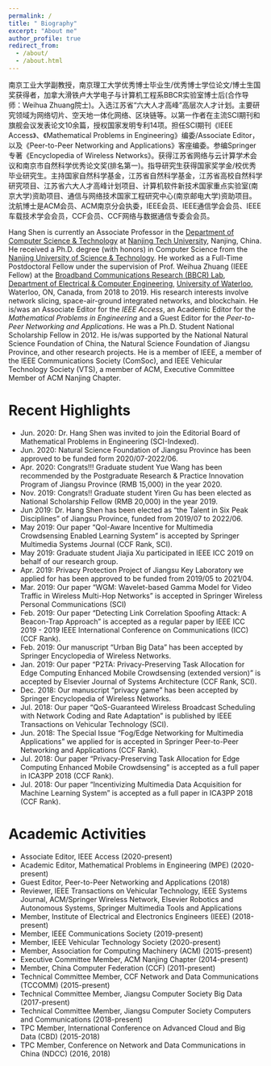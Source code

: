 ```yaml
---
permalink: /
title: " Biography"
excerpt: "About me"
author_profile: true
redirect_from: 
  - /about/
  - /about.html
---
```




南京工业大学副教授，南京理工大学优秀博士毕业生/优秀博士学位论文/博士生国奖获得者，加拿大滑铁卢大学电子与计算机工程系BBCR实验室博士后(合作导师：Weihua Zhuang院士)。入选江苏省“六大人才高峰”高层次人才计划。主要研究领域为网络切片、空天地一体化网络、区块链等。以第一作者在主流SCI期刊和旗舰会议发表论文10余篇，授权国家发明专利14项。担任SCI期刊《IEEE Access》、《Mathematical Problems in Engineering》编委/Associate Editor，以及《Peer-to-Peer Networking and Applications》客座编委。参编Springer专著《Encyclopedia of Wireless Networks》。获得江苏省网络与云计算学术会议和南京市自然科学优秀论文奖(排名第一)。指导研究生获得国家奖学金/校优秀毕业研究生。主持国家自然科学基金，江苏省自然科学基金，江苏省高校自然科学研究项目、江苏省六大人才高峰计划项目、计算机软件新技术国家重点实验室(南京大学)资助项目、通信与网络技术国家工程研究中心(南京邮电大学)资助项目。沈航博士是ACM会员、ACM南京分会执委，IEEE会员、IEEE通信学会会员、IEEE车载技术学会会员，CCF会员、CCF网络与数据通信专委会会员。

Hang Shen is currently an Associate Professor in the [Department of Computer Science & Technology](http://cise.njtech.edu.cn/) at [Nanjing Tech University](http://www.njtech.edu.cn/), Nanjing, China. He received a Ph.D. degree (with honors) in Computer Science from the [Nanjing University of Science & Technology](http://www.njust.edu.cn/). He worked as a Full-Time Postdoctoral Fellow under the supervision of Prof. Weihua Zhuang (IEEE Fellow) at the [Broadband Communications Research (BBCR) Lab](https://uwaterloo.ca/broadband-communications-research-lab/), [Department of Electrical & Computer Engineering](https://ece.uwaterloo.ca/Home/), [University of Waterloo](https://uwaterloo.ca/), Waterloo, ON, Canada, from 2018 to 2019. His research interests involve network slicing, space-air-ground integrated networks, and blockchain. He is/was an Associate Editor for the *IEEE Access*, an Academic Editor for the *Mathematical Problems in Engineering* and a Guest Editor for the *Peer-to-Peer Networking and Applications*. He was a Ph.D. Student National Scholarship Fellow in 2012. He is/was supported by the National Natural Science Foundation of China, the Natural Science Foundation of Jiangsu Province, and other research projects. He is a member of IEEE, a member of the IEEE Communications Society (ComSoc), and IEEE Vehicular Technology Society (VTS), a member of ACM, Executive Committee Member of ACM Nanjing Chapter.

Recent Highlights
======
- Jun. 2020: Dr. Hang Shen was invited to join the Editorial Board of  Mathematical Problems in Engineering (SCI-Indexed).
- Jun. 2020: Natural Science Foundation of Jiangsu Province has been approved to be funded form 2020/07-2022/06.
- Apr. 2020: Congrats!!! Graduate student Yue Wang has been recommended by the Postgraduate Research & Practice Innovation Program of Jiangsu Province (RMB 15,000) in the year 2020.
- Nov. 2019: Congrats!! Graduate student Yiren Gu has been elected as National Scholarship Fellow (RMB 20,000) in the year 2019.
- Jun 2019: Dr. Hang Shen has been elected as “the Talent in Six Peak Disciplines” of Jiangsu Province, funded from 2019/07 to 2022/06. 
- May 2019: Our paper “QoI-Aware Incentive for Multimedia Crowdsensing Enabled Learning System” is accepted by Springer Multimedia Systems Journal (CCF Rank, SCI).
- May 2019: Graduate student Jiajia Xu participated in IEEE ICC 2019 on behalf of our research group.
- Apr. 2019: Privacy Protection Project of Jiangsu Key Laboratory we applied for has been approved to be funded from 2019/05 to 2021/04.
- Mar. 2019: Our paper “WGM: Wavelet-based Gamma Model for Video Traffic in Wireless Multi-Hop Networks” is accepted in Springer Wireless Personal Communications (SCI)
- Feb. 2019: Our paper “Detecting Link Correlation Spoofing Attack: A Beacon-Trap Approach” is accepted as a regular paper by  IEEE ICC 2019 - 2019 IEEE International Conference on Communications (ICC) (CCF Rank).
- Feb. 2019: Our manuscript “Urban Big Data” has been accepted by Springer Encyclopedia of Wireless Networks.
- Jan. 2019: Our paper “P2TA: Privacy-Preserving Task Allocation for Edge Computing Enhanced Mobile Crowdsensing (extended version)” is accepted by Elsevier Journal of Systems Architecture (CCF Rank, SCI).
- Dec. 2018: Our manuscript “privacy game” has been accepted by Springer Encyclopedia of Wireless Networks.
- Jul. 2018: Our paper “QoS-Guaranteed Wireless Broadcast Scheduling with Network Coding and Rate Adaptation”  is published by IEEE Transactions on Vehicular Technology (SCI).
- Jun. 2018: The Special Issue “Fog/Edge Networking for Multimedia Applications” we applied for is accepted in Springer Peer-to-Peer Networking and Applications (CCF Rank).
- Jul. 2018: Our paper “Privacy-Preserving Task Allocation for Edge Computing Enhanced Mobile Crowdsensing” is accepted as a full paper in ICA3PP 2018 (CCF Rank). 
- Jul. 2018: Our paper “Incentivizing Multimedia Data Acquisition for Machine Learning System” is accepted as a full paper in ICA3PP 2018 (CCF Rank). 

Academic Activities
======
- Associate Editor, IEEE Access (2020-present)
- Academic Editor, Mathematical Problems in Engineering (MPE) (2020-present)
- Guest Editor, Peer-to-Peer Networking and Applications (2018)
- Reviewer, IEEE Transactions on Vehicular Technology, IEEE Systems Journal, ACM/Springer Wireless Network, Elsevier Robotics and Autonomous Systems, Springer Multimedia Tools and Applications
- Member, Institute of Electrical and Electronics Engineers (IEEE) (2018-present)
- Member, IEEE Communications Society (2019-present)
- Member, IEEE Vehicular Technology Society (2020-present)
- Member, Association for Computing Machinery (ACM) (2015-present)
- Executive Committee Member, ACM Nanjing Chapter (2014-present)
- Member, China Computer Federation (CCF) (2011-present)
- Technical Committee Member, CCF Network and Data Communications (TCCOMM) (2015-present)
- Technical Committee Member, Jiangsu Computer Society Big Data (2017-present)
- Technical Committee Member, Jiangsu Computer Society Computers and Communications (2018-present)
- TPC Member, International Conference on Advanced Cloud and Big Data (CBD) (2015-2018)
- TPC Member, Conference on Network and Data Communications in China (NDCC) (2016, 2018)
